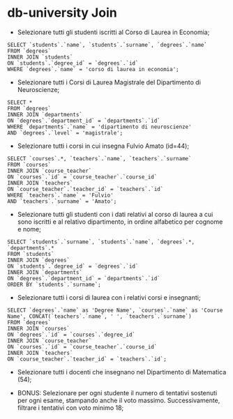 # db-university Join

- Selezionare tutti gli studenti iscritti al Corso di Laurea in Economia;
```MYSQL
SELECT `students`.`name`, `students`.`surname`, `degrees`.`name`
FROM `degrees`
INNER JOIN `students`
ON `students`.`degree_id` = `degrees`.`id`
WHERE `degrees`.`name` = 'corso di laurea in economia';
```

- Selezionare tutti i Corsi di Laurea Magistrale del Dipartimento di Neuroscienze;
```MYSQL
SELECT * 
FROM `degrees`
INNER JOIN `departments`
ON `degrees`.`department_id` = `departments`.`id`
WHERE `departments`.`name` = 'dipartimento di neuroscienze'
AND `degrees`.`level` = 'magistrale';
```

- Selezionare tutti i corsi in cui insegna Fulvio Amato (id=44);
```MYSQL
SELECT `courses`.*, `teachers`.`name`, `teachers`.`surname`
FROM `courses`
INNER JOIN `course_teacher`
ON `courses`.`id` = `course_teacher`.`course_id`
INNER JOIN `teachers`
ON `course_teacher`.`teacher_id` = `teachers`.`id`
WHERE `teachers`.`name` = 'Fulvio'
AND `teachers`.`surname` = 'Amato';
```

- Selezionare tutti gli studenti con i dati relativi al corso di laurea a cui sono iscritti e al relativo dipartimento, in ordine alfabetico per cognome e nome;
```MYSQL
SELECT `students`.`surname`, `students`.`name`, `degrees`.*, `departments`.*
FROM `students`
INNER JOIN `degrees`
ON `students`.`degree_id` = `degrees`.`id`
INNER JOIN `departments`
ON `degrees`.`department_id` = `departments`.`id`
ORDER BY `students`.`surname`;
```

- Selezionare tutti i corsi di laurea con i relativi corsi e insegnanti;
```MYSQL
SELECT `degrees`.`name` as 'Degree Name', `courses`.`name` as 'Course Name', CONCAT(`teachers`.`name`, ' ', `teachers`.`surname`)
FROM `degrees`
INNER JOIN `courses`
ON `degrees`.`id` = `courses`.`degree_id`
INNER JOIN `course_teacher`
ON `courses`.`id` = `course_teacher`.`course_id`
INNER JOIN `teachers`
ON `course_teacher`.`teacher_id` = `teachers`.`id`;
```

- Selezionare tutti i docenti che insegnano nel Dipartimento di
Matematica (54);

- BONUS: Selezionare per ogni studente il numero di tentativi sostenuti
per ogni esame, stampando anche il voto massimo. Successivamente,
filtrare i tentativi con voto minimo 18;
